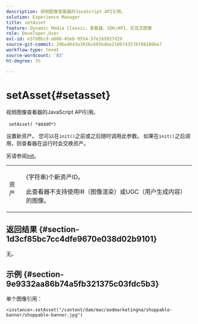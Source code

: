 ```yaml
---
description: 视频图像查看器的JavaScript API引用。
solution: Experience Manager
title: setAsset
feature: Dynamic Media Classic，查看器，SDK/API，交互式图像
role: Developer,User
exl-id: e5f88bc9-a880-45eb-9554-57e185937d29
source-git-commit: 206e4643e3926cb85b4be2189743578f88180be7
workflow-type: tm+mt
source-wordcount: '83'
ht-degree: 3%

---
```


# setAsset{#setasset}

视频图像查看器的JavaScript API引用。

` setAsset( *`asset`*)`

设置新资产。 您可以在`init()`之前或之后随时调用此参数。 如果在`init()`之后调用，则查看器在运行时会交换资产。

另请参阅[init](../../../c-html5-aem-asset-viewers/c-html5-aem-interactive-images/c-html5-aem-interactive-image-javascriptapiref/r-html5-aem-int-image-viewer-javascriptapiref-init.md#reference-aee94dd92a28410784f7a1792e28683b)。

<table id="table_896DFF34A68A403DB93A6D597461A573"> 
 <tbody> 
  <tr> 
   <td colname="col1"> <p> <span class="codeph"> <span class="varname"> 资产</span> </span> </p> </td> 
   <td colname="col2"> <p>{<span class="codeph">字符串</span>}个新资产ID。 </p> <p>此查看器不支持使用IR（图像渲染）或UGC（用户生成内容）的图像。 </p> </td> 
  </tr> 
 </tbody> 
</table>

## 返回结果 {#section-1d3cf85bc7cc4dfe9670e038d02b9101}

无。

## 示例 {#section-9e9332aa86b74a5fb321375c03fdc5b3}

单个图像引用：

```
<instance>.setAsset("/content/dam/mac/aodmarketingna/shoppable-banner/shoppable-banner.jpg")
```
